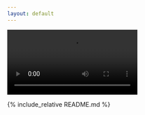 ```yaml
---
layout: default
---
```


<div id="video_wrapper">
  <video autoplay loop>
    <source src="https://drive.google.com/uc?export=view&id=113NoL29_XeDpqJJFPI_Sx1PsEjnQp6hT" type="video/mp4">
  </video>
</div>

{% include_relative README.md %}
